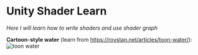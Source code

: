 # Unity Shader Learn
*Here I will learn how to write shaders and use shader graph*

**Cartoon-style water** (learn from https://roystan.net/articles/toon-water/):
 ![toon water](https://github.com/Dimason2020/Shader-Learn/assets/83028971/bdf6aaf2-7b83-4066-9564-fe0e240829ca)
